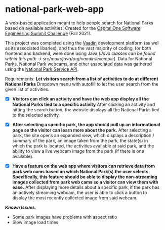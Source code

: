 # national-park-web-app
A web-based application meant to help people search for National Parks based on available activities. Created for the [Capital One Software Engineering Summit Challenge](https://www.mindsumo.com/contests/capital-one-engineering-summit-national-parks) (Fall 2021). 

This project was completed using the [Vaadin](https://vaadin.com/) development platform (as well as its associated libaries), and thus the vast majority of coding, for both frontend and backend, were done using Java (*Java classes can be found within this path -> src/main/java/org/vaadin/example*). Data for National Parks, National Park webcams, and other associated data was gathered using the [National Park Service API](https://www.nps.gov/subjects/developer/api-documentation.htm#/).


Requirements:
**Let visitors search from a list of activities to do at different National Parks**
Dropdown menu with autofill to let the user search from the given list of activities.

-[x] **Visitors can click an activity and have the web app display all the National Parks tied to a specific activity**
After clicking an activity and hitting the search button, the website displays all the National Parks tied to the selected activity.


-[x] **After selecting a specific park, the app should pull up an informational page so the visitor can learn more about the park.**
After selecting a park, the site opens an expanded view, which displays a description / summary of the park, an image taken from the park, the state(s) in which the park is located, the activities available at said park, and the ability to view a live webcam image from the park (if there is one available).

-[x] **Have a feature on the web app where visitors can retrieve data from park web cams based on which National Park(s) the user selects. Specifically, this feature should be able to display the non-streaming images collected from park web cams so a visitor can view them with ease.**
After displaying more details about a specific park, if the park has an actively streaming webcam, the user is able to click a button to display the most recently collected image from said webcam. 

_**Known Issues**:_
- Some park images have problems with aspect ratio
- Slow image load times
